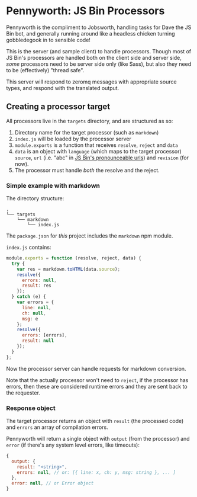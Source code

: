 # Pennyworth: JS Bin Processors

Pennyworth is the compliment to Jobsworth, handling tasks for Dave the JS Bin bot, and generally running around like a headless chicken turning gobbledegook in to sensible code!

This is the server (and sample client) to handle processors. Though most of JS Bin's processors are handled both on the client side and server side, *some* processors need to be server side only (like Sass), but also they need to be (effectively) "thread safe".

This server will respond to zeromq messages with appropriate source types, and respond with the translated output.

## Creating a processor target

All processors live in the `targets` directory, and are structured as so:

1. Directory name for the target processor (such as `markdown`)
2. `index.js` will be loaded by the processor server
3. `module.exports` is a function that receives `resolve`, `reject` and `data`
4. `data` is an object with `language` (which maps to the target processor) `source`, `url` (i.e. "abc" in [JS Bin's pronounceable urls](http://jsbin.com/help/pronounceable-urls)) and `revision` (for now).
5. The processor must handle *both* the resolve and the reject.

### Simple example with markdown

The directory structure:

```text
.
└── targets
    └── markdown
        └── index.js
```

The `package.json` for *this* project includes the `markdown` npm module.

`index.js` contains:

```js
module.exports = function (resolve, reject, data) {
  try {
    var res = markdown.toHTML(data.source);
    resolve({
      errors: null,
      result: res
    });
  } catch (e) {
    var errors = {
      line: null,
      ch: null,
      msg: e
    };
    resolve({
      errors: [errors],
      result: null
    });
  }
};
```

Now the processor server can handle requests for markdown conversion.

Note that the actually processor won't need to `reject`, if the processor has errors, then these are considered runtime errors and they are sent back to the requester.

### Response object

The target processor returns an object with `result` (the processed code) and `errors` an array of compilation errors.

Pennyworth will return a single object with `output` (from the processor) and `error` (if there's any system level errors, like timeouts):

```js
{
  output: {
    result: "<string>",
    errors: null, // or: [{ line: x, ch: y, msg: string }, ... ]
  },
  error: null, // or Error object
}
```

